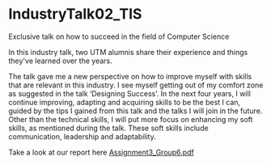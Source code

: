 # IndustryTalk02_TIS
Exclusive talk on how to succeed in the field of Computer Science

In this industry talk, two UTM alumnis share their experience and things they've learned over the years.

The talk gave me a new perspective on how to improve myself with skills that are relevant in this industry. I see
myself getting out of my comfort zone as suggested in the talk ‘Designing Success’. In the next four years, I
will continue improving, adapting and acquiring skills to be the best I can, guided by the tips I gained from this
talk and the talks I will join in the future.
Other than the technical skills, I will put more focus on enhancing my soft skills, as mentioned during the talk.
These soft skills include communication, leadership and adaptability.

Take a look at our report here
[Assignment3_Group6.pdf](https://github.com/user-attachments/files/18723895/Assignment3_Group6.pdf)
